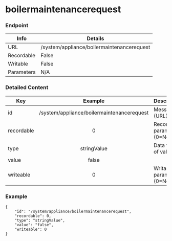 # boilermaintenancerequest



### Endpoint

| Info  | Details |
| ------------- | ------------- |
| URL   | /system/appliance/boilermaintenancerequest   |
| Recordable   | False   |
| Writable   | False   |
| Parameters  | N/A  |

### Detailed Content

|  Key  | Example | Description |
| ------------- | :------: | ------------------------------ |
|  id | /system/appliance/boilermaintenancerequest | Message ID (URL) |
|  recordable | 0 | Recordable parameter (0=No) |
|  type | stringValue | Data type of value |
|  value | false |  |
|  writeable | 0 | Writable parameter (0=No) |



### Example
```
{
    "id": "/system/appliance/boilermaintenancerequest",
    "recordable": 0,
    "type": "stringValue",
    "value": "false",
    "writeable": 0
}
```

